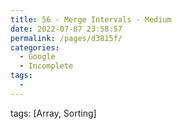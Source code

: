 ```yaml
---
title: 56 - Merge Intervals - Medium
date: 2022-07-07 23:58:57
permalink: /pages/d3815f/
categories:
  - Google
  - Incomplete
tags:
  - 
---
```

tags: [Array, Sorting]